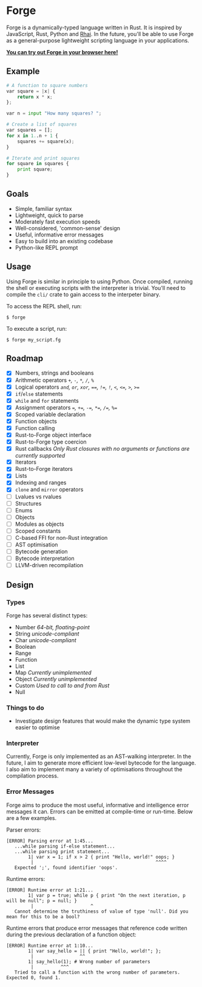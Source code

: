 # Forge

Forge is a dynamically-typed language written in Rust. It is inspired by JavaScript, Rust, Python and [Rhai](https://github.com/jonathandturner/rhai).
In the future, you'll be able to use Forge as a general-purpose lightweight scripting language in your applications.

[**You can try out Forge in your browser here!**](https://forge.jsbarretto.com)

## Example

```py
# A function to square numbers
var square = |x| {
	return x * x;
};

var n = input "How many squares? ";

# Create a list of squares
var squares = [];
for x in 1..n + 1 {
	squares += square(x);
}

# Iterate and print squares
for square in squares {
	print square;
}
```

## Goals

- Simple, familiar syntax
- Lightweight, quick to parse
- Moderately fast execution speeds
- Well-considered, 'common-sense' design
- Useful, informative error messages
- Easy to build into an existing codebase
- Python-like REPL prompt

## Usage

Using Forge is similar in principle to using Python.
Once compiled, running the shell or executing scripts with the interpreter is trivial.
You'll need to compile the `cli/` crate to gain access to the interpeter binary.

To access the REPL shell, run:

```
$ forge
```

To execute a script, run:

```
$ forge my_script.fg
```

## Roadmap

- [x] Numbers, strings and booleans
- [x] Arithmetic operators *`+`, `-`, `*`, `/`, `%`*
- [x] Logical operators *`and`, `or`, `xor`, `==`, `!=`, `!`, `<`, `<=`, `>`, `>=`*
- [x] `if`/`else` statements
- [x] `while` and `for` statements
- [x] Assignment operators *`=`, `+=`, `-=`, `*=`, `/=`, `%=`*
- [x] Scoped variable declaration
- [x] Function objects
- [x] Function calling
- [x] Rust-to-Forge object interface
- [x] Rust-to-Forge type coercion
- [x] Rust callbacks *Only Rust closures with no arguments or functions are currently supported*
- [x] Iterators
- [x] Rust-to-Forge iterators
- [x] Lists
- [x] Indexing and ranges
- [x] `clone` and `mirror` operators
- [ ] Lvalues vs rvalues
- [ ] Structures
- [ ] Enums
- [ ] Objects
- [ ] Modules as objects
- [ ] Scoped constants
- [ ] C-based FFI for non-Rust integration
- [ ] AST optimisation
- [ ] Bytecode generation
- [ ] Bytecode interpretation
- [ ] LLVM-driven recompilation

## Design

### Types

Forge has several distinct types:

- Number *64-bit, floating-point*
- String *unicode-compliant*
- Char *unicode-compliant*
- Boolean
- Range
- Function
- List
- Map *Currently unimplemented*
- Object *Currently unimplemented*
- Custom *Used to call to and from Rust*
- Null

### Things to do

- Investigate design features that would make the dynamic type system easier to optimise

### Interpreter

Currently, Forge is only implemented as an AST-walking interpreter.
In the future, I aim to generate more efficient low-level bytecode for the language.
I also aim to implement many a variety of optimisations throughout the compilation process.

### Error Messages

Forge aims to produce the most useful, informative and intelligence error messages it can.
Errors can be emitted at compile-time or run-time. Below are a few examples.

Parser errors:

```
[ERROR] Parsing error at 1:45...
   ...while parsing if-else statement...
   ...while parsing print statement...
        1| var x = 1; if x > 2 { print "Hello, world!" oops; }
         |                                             ^^^^
   Expected ';', found identifier 'oops'.
```

Runtime errors:

```
[ERROR] Runtime error at 1:21...
        1| var p = true; while p { print "On the next iteration, p will be null"; p = null; }
         |                     ^
   Cannot determine the truthiness of value of type 'null'. Did you mean for this to be a bool?
```

Runtime errors that produce error messages that reference code written during the previous declaration of a function object:

```
[ERROR] Runtime error at 1:10...
        1| var say_hello = || { print "Hello, world!"; };
         |                 ^^
        1| say_hello(1); # Wrong number of parameters
         |          ^^^
   Tried to call a function with the wrong number of parameters. Expected 0, found 1.
```

